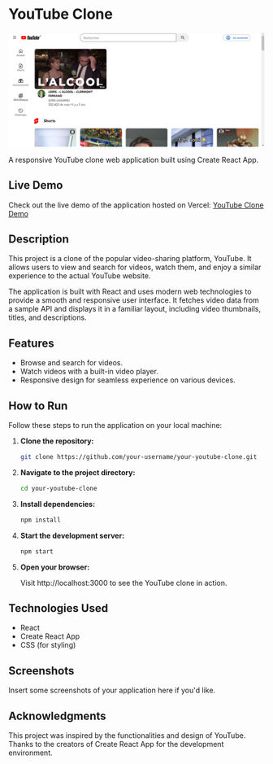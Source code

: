 # YouTube Clone

![YouTube Clone Home](/public/Clone-Home-Youtube.png)

A responsive YouTube clone web application built using Create React App.

## Live Demo

Check out the live demo of the application hosted on Vercel: [YouTube Clone Demo](https://your-vercel-link.com)

## Description

This project is a clone of the popular video-sharing platform, YouTube. It allows users to view and search for videos, watch them, and enjoy a similar experience to the actual YouTube website.

The application is built with React and uses modern web technologies to provide a smooth and responsive user interface. It fetches video data from a sample API and displays it in a familiar layout, including video thumbnails, titles, and descriptions.

## Features

- Browse and search for videos.
- Watch videos with a built-in video player.
- Responsive design for seamless experience on various devices.

## How to Run

Follow these steps to run the application on your local machine:

1. **Clone the repository:**
   ```bash
   git clone https://github.com/your-username/your-youtube-clone.git
2. **Navigate to the project directory:**
    ```bash
    cd your-youtube-clone
3. **Install dependencies:**
    ```bash
    npm install
4. **Start the development server:**
    ```bash
    npm start
5. **Open your browser:**

    Visit http://localhost:3000 to see the YouTube clone in action.

## Technologies Used
 - React
 - Create React App
 - CSS (for styling)
   
## Screenshots

Insert some screenshots of your application here if you'd like.

## Acknowledgments 

This project was inspired by the functionalities and design of YouTube.
Thanks to the creators of Create React App for the development environment.
